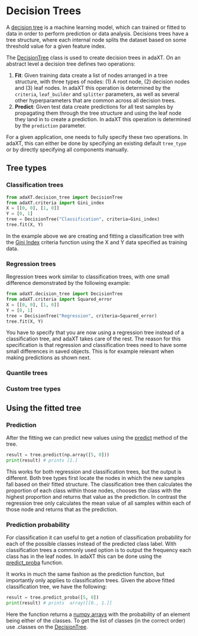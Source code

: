 # Decision Trees

A [decision tree](https://en.wikipedia.org/wiki/Decision_tree) is a machine
learning model, which can trained or fitted to data in order to perform
prediction or data analysis. Decisions trees have a tree structure, where each
internal node splits the dataset based on some threshold value for a given
feature index.

The [DecisionTree](../api_docs/DecisionTree.md) class is used to create decision
trees in adaXT. On an abstract level a decision tree defines two operations:

1. **Fit**: Given training data create a list of nodes arranged in a tree
   structure, with three types of nodes: (1) A root node, (2) decision nodes and
   (3) leaf nodes. In adaXT this operation is determined by the `criteria`,
   `leaf_builder` and `splitter` parameters, as well as several other
   hyperparameters that are common across all decision trees.
2. **Predict**: Given test data create predictions for all test samples by
   propagating them through the tree structure and using the leaf node they land
   in to create a prediction. In adaXT this operation is determined by the
   `prediction` parameter.

For a given application, one needs to fully specify these two operations. In
adaXT, this can either be done by specifying an existing default `tree_type` or
by directly specifying all components manually.

## Tree types

### Classification trees

```py
from adaXT.decision_tree import DecisionTree
from adaXT.criteria import Gini_index
X = [[0, 0], [1, 0]]
Y = [0, 1]
tree = DecisionTree("Classification", criteria=Gini_index)
tree.fit(X, Y)
```

In the example above we are creating and fitting a classification tree with the
[Gini Index](../api_docs/Criteria.md#adaXT.criteria.criteria.Gini_index)
criteria function using the X and Y data specified as training data.

### Regression trees

Regression trees work similar to classification trees, with one small difference
demonstrated by the following example:

```py
from adaXT.decision_tree import DecisionTree
from adaXT.criteria import Squared_error
X = [[0, 0], [1, 0]]
Y = [0, 1]
tree = DecisionTree("Regression", criteria=Squared_error)
tree.fit(X, Y)
```

You have to specify that you are now using a regression tree instead of a
classification tree, and adaXT takes care of the rest. The reason for this
specification is that regression and classification trees need to have some
small differences in saved objects. This is for example relevant when making
predictions as shown next.

### Quantile trees

### Custom tree types

## Using the fitted tree

### Prediction

After the fitting we can predict new values using the
[predict](../api_docs/DecisionTree.md#adaXT.decision_tree.DecisionTree.DecisionTree.predict)
method of the tree.

```py
result = tree.predict(np.array([5, 0]))
print(result) # prints [1.]
```

This works for both regression and classification trees, but the output is
different. Both tree types first locate the nodes in which the new samples fall
based on their fitted structure. The classification tree then calculates the
proportion of each class within those nodes, chooses the class with the highest
proportion and returns that value as the prediction. In contrast the regression
tree only calculates the mean value of all samples within each of those node and
returns that as the prediction.

### Prediction probability

For classification it can useful to get a notion of classification probability
for each of the possible classes instead of the predicted class label. With
classification trees a commonly used option is to output the frequency each
class has in the leaf nodes. In adaXT this can be done using the
[predict_proba](../api_docs/DecisionTree.md#adaXT.decision_tree.DecisionTree.DecisionTree.predict_proba)
function.

It works in much the same fashion as the prediction function, but importantly
only applies to classification trees. Given the above fitted classification
tree, we have the following:

```py
result = tree.predict_proba([5, 0])
print(result) # prints  array([[0., 1.]]
```

Here the function returns a
[numpy arrays](https://numpy.org/doc/stable/reference/generated/numpy.array.html)
with the probability of an element being either of the classes. To get the list
of classes (in the correct order) use .classes on the
[DecisionTree](../api_docs/DecisionTree.md).

